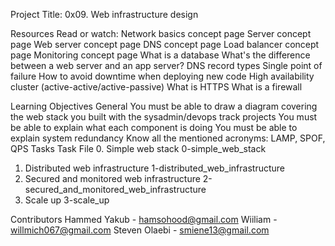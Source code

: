 Project Title: 0x09. Web infrastructure design

Resources
Read or watch:
Network basics concept page
Server concept page
Web server concept page
DNS concept page
Load balancer concept page
Monitoring concept page
What is a database
What's the difference between a web server and an app server?
DNS record types
Single point of failure
How to avoid downtime when deploying new code
High availability cluster (active-active/active-passive)
What is HTTPS
What is a firewall

Learning Objectives
General
You must be able to draw a diagram covering the web stack you built with the sysadmin/devops track projects
You must be able to explain what each component is doing
You must be able to explain system redundancy
Know all the mentioned acronyms: LAMP, SPOF, QPS
Tasks
Task	File
0. Simple web stack	0-simple_web_stack
1. Distributed web infrastructure	1-distributed_web_infrastructure
2. Secured and monitored web infrastructure	2-secured_and_monitored_web_infrastructure
3. Scale up	3-scale_up

Contributors
Hammed Yakub - hamsohood@gmail.com
Wiiliam - willmich067@gmail.com
Steven Olaebi - smiene13@gmail.com
